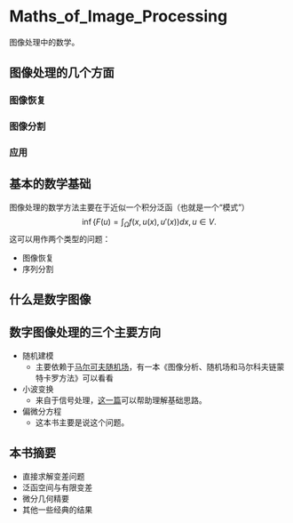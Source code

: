 # Maths_of_Image_Processing

图像处理中的数学。

## 图像处理的几个方面

### 图像恢复

### 图像分割

### 应用

## 基本的数学基础

图像处理的数学方法主要在于近似一个积分泛函（也就是一个“模式”）
$$
\inf \{F(u) = \int_\Omega f(x,u(x),u'(x))dx, u\in V.
$$
这可以用作两个类型的问题：

- 图像恢复
- 序列分割

## 什么是数字图像





## 数字图像处理的三个主要方向

- 随机建模
  - 主要依赖于[马尔可夫随机场](https://zhuanlan.zhihu.com/p/38343732)，有一本《图像分析、随机场和马尔科夫链蒙特卡罗方法》可以看看
- 小波变换
  - 来自于信号处理，[这一篇](https://zhuanlan.zhihu.com/p/22450818)可以帮助理解基础思路。
- 偏微分方程
  - 这本书主要是说这个问题。

## 本书摘要

- 直接求解变差问题
- 泛函空间与有限变差
- 微分几何精要
- 其他一些经典的结果